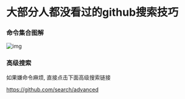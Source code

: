 # 大部分人都没看过的github搜索技巧

### 命令集合图解

![img](https://ipic.xiaokyo.com/2021-11-25-054642.jpg)

### 高级搜索

如果嫌命令麻烦, 直接点击下面高级搜索链接

https://github.com/search/advanced